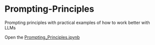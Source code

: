 # Prompting-Principles
Prompting principles with practical examples of how to work better with LLMs

Open the [Prompting_Principles.ipynb](https://github.com/jaireina/Prompting-Principles/blob/main/Prompting_Principles.ipynb)
